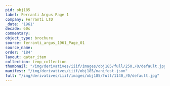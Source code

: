 ```yaml
---
pid: obj185
label: Ferranti Argus Page 1
company: Ferranti LTD
_date: '1961'
decade: 60s
commentary:
object_type: brochure
source: ferranti_argus_1961_Page_01
source_name:
order: '184'
layout: qatar_item
collection: temp_collection
thumbnail: "/img/derivatives/iiif/images/obj185/full/250,/0/default.jpg"
manifest: "/img/derivatives/iiif/obj185/manifest.json"
full: "/img/derivatives/iiif/images/obj185/full/1140,/0/default.jpg"
---
```

